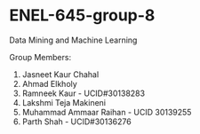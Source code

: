 # ENEL-645-group-8
Data Mining and Machine Learning

Group Members:
1. Jasneet Kaur Chahal
2. Ahmad Elkholy
3. Ramneek Kaur - UCID#30138283
4. Lakshmi Teja Makineni
5. Muhammad Ammaar Raihan - UCID 30139255
6. Parth Shah - UCID#30136276
